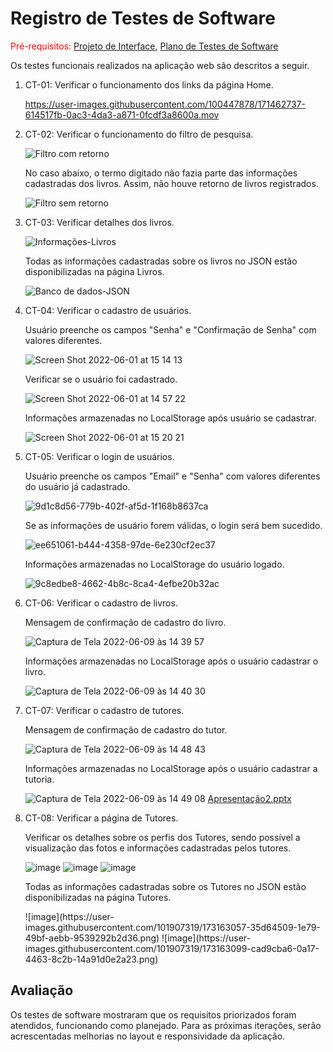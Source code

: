 # Registro de Testes de Software

<span style="color:red">Pré-requisitos: <a href="https://github.com/ICEI-PUC-Minas-PMV-ADS/pmv-ads-2022-1-e1-proj-web-t3-vida-de-estudante/blob/main/docs/04-Projeto%20de%20Interface.md"> Projeto de Interface</a></span>, <a href="https://github.com/ICEI-PUC-Minas-PMV-ADS/pmv-ads-2022-1-e1-proj-web-t3-vida-de-estudante/blob/main/docs/08-Plano%20de%20Testes%20de%20Software.md"> Plano de Testes de Software</a>

Os testes funcionais realizados na aplicação web são descritos a seguir.

<ol>
  <li> CT-01: Verificar o funcionamento dos links da página Home.
    
https://user-images.githubusercontent.com/100447878/171462737-614517fb-0ac3-4da3-a871-0fcdf3a8600a.mov

  </li>
  <li> CT-02: Verificar o funcionamento do filtro de pesquisa.
    
![Filtro com retorno](https://user-images.githubusercontent.com/100447878/171465039-94bfaaac-242c-4e5f-a573-039c42cf544f.png)
  <br>
  <p> No caso abaixo, o termo digitado não fazia parte das informações cadastradas dos livros. Assim, não houve retorno de livros registrados.</p>
    
![Filtro sem retorno](https://user-images.githubusercontent.com/100447878/171465662-3ff5786a-4e30-450f-85e1-776e46892516.png)

  </li>
  <li> CT-03: Verificar detalhes dos livros.
      
![Informações-Livros](https://user-images.githubusercontent.com/100447878/171466782-1cab428c-ae84-4000-af0f-f4a328d06055.png)

  <p> Todas as informações cadastradas sobre os livros no JSON estão disponibilizadas na página Livros.</p>
 
![Banco de dados-JSON](https://user-images.githubusercontent.com/100447878/171467041-59b0d788-575a-4898-86a5-fcf345bb0fc5.png)

  </li>
    
  <li> CT-04: Verificar o cadastro de usuários.
   
   <p>Usuário preenche os campos "Senha" e "Confirmaçāo de Senha" com valores diferentes.</p>
      
  ![Screen Shot 2022-06-01 at 15 14 13](https://user-images.githubusercontent.com/81182674/171474105-64632f30-5457-4366-852d-68145a28b2b3.png)
    
  </li>
  
  <p>Verificar se o usuário foi cadastrado.</p>
    
 ![Screen Shot 2022-06-01 at 14 57 22](https://user-images.githubusercontent.com/81182674/171472447-009af414-aaa4-45fb-abb8-e76a23430875.png)
    
  <p> Informações armazenadas no LocalStorage após usuário se cadastrar.</p>
    
  ![Screen Shot 2022-06-01 at 15 20 21](https://user-images.githubusercontent.com/81182674/171475137-83469b08-7778-4391-a725-ad4b3b3d2a77.png)
  
  </li>
  
  <li> CT-05: Verificar o login de usuários.
  
   <p>Usuário preenche os campos "Email" e "Senha" com valores diferentes do usuário já cadastrado.</p>
  
  ![9d1c8d56-779b-402f-af5d-1f168b8637ca](https://user-images.githubusercontent.com/98122346/172923521-ee129d66-3442-4500-be97-874dc64fc25c.jpg)

  <p>Se as informações de usuário forem válidas, o login será bem sucedido.</p>
  
  ![ee651061-b444-4358-97de-6e230cf2ec37](https://user-images.githubusercontent.com/98122346/172923744-b765583f-7ff0-43ba-ae51-f6dfe334356b.jpg)

  <p> Informações armazenadas no LocalStorage do usuário logado.</p>
  
  ![9c8edbe8-4662-4b8c-8ca4-4efbe20b32ac](https://user-images.githubusercontent.com/98122346/172924023-13286489-ba43-4b73-b48f-0e7dafbfb0d1.jpg)

  </li>
  
  <li> CT-06: Verificar o cadastro de livros.
  <p> Mensagem de confirmação de cadastro do livro.</p>
  
  ![Captura de Tela 2022-06-09 às 14 39 57](https://user-images.githubusercontent.com/100447878/172911065-74eecec8-ad3e-4741-89ad-f0c8e6707659.png)
  
  <p> Informações armazenadas no LocalStorage após o usuário cadastrar o livro.</p>
  
  ![Captura de Tela 2022-06-09 às 14 40 30](https://user-images.githubusercontent.com/100447878/172911094-cf3b979b-1141-45db-8ff0-1e4311b7556e.png)

  </li>
  
  <li> CT-07: Verificar o cadastro de tutores.
  <p> Mensagem de confirmação de cadastro do tutor.</p>
  
  ![Captura de Tela 2022-06-09 às 14 48 43](https://user-images.githubusercontent.com/100447878/172912425-b499f7ed-3e6e-4cff-80ea-ace11d33b95c.png)
  
  <p> Informações armazenadas no LocalStorage após o usuário cadastrar a tutoria.</p>
  
  ![Captura de Tela 2022-06-09 às 14 49 08](https://user-images.githubusercontent.com/100447878/172912536-197b5ce3-abad-4072-a447-12532cf6e4ff.png)
[Apresentação2.pptx](https://github.com/ICEI-PUC-Minas-PMV-ADS/pmv-ads-2022-1-e1-proj-web-t3-vida-de-estudante/files/8882653/Apresentacao2.pptx)

  <li> CT-08: Verificar a página de Tutores.
  <p> Verificar os detalhes sobre os perfis dos Tutores, sendo possível a visualização das fotos e informações cadastradas pelos tutores.</p>
    
  ![image](https://user-images.githubusercontent.com/101907319/173162583-3037c787-0176-4356-ae16-6445c9277945.png)
  ![image](https://user-images.githubusercontent.com/101907319/173162657-ec1a7a05-b5da-432a-97b4-70d62c9a373c.png)
  ![image](https://user-images.githubusercontent.com/101907319/173162676-407aad3a-238e-40b0-a697-27eaab3fe34e.png)
  
<p> Todas as informações cadastradas sobre os Tutores no JSON estão disponibilizadas na página Tutores.</p> 
    ![image](https://user-images.githubusercontent.com/101907319/173163057-35d64509-1e79-49bf-aebb-9539292b2d36.png)
    ![image](https://user-images.githubusercontent.com/101907319/173163099-cad9cba6-0a17-4463-8c2b-14a91d0e2a23.png)


  </li>
  
  </ol>
    

## Avaliação

Os testes de software mostraram que os requisitos priorizados foram atendidos, funcionando como planejado. Para as próximas iterações, serão acrescentadas melhorias no layout e responsividade da aplicação.
